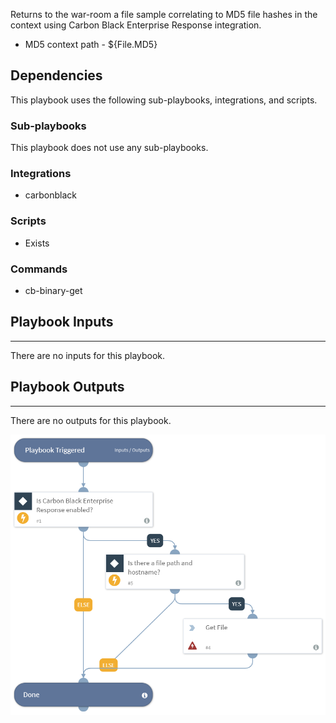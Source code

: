 Returns to the war-room a file sample correlating to MD5 file hashes in the context using Carbon Black Enterprise Response integration.

* MD5 context path - ${File.MD5}

## Dependencies
This playbook uses the following sub-playbooks, integrations, and scripts.

### Sub-playbooks
This playbook does not use any sub-playbooks.

### Integrations
* carbonblack

### Scripts
* Exists

### Commands
* cb-binary-get

## Playbook Inputs
---
There are no inputs for this playbook.

## Playbook Outputs
---
There are no outputs for this playbook.

![Get_File_Sample_From_Hash_Carbon_Black_Enterprise_Response](https://github.com/ElazarK/content-docs/blob/master/images/playbooks/Get_File_Sample_From_Path_Carbon_Black_Enterprise_Response.png)
